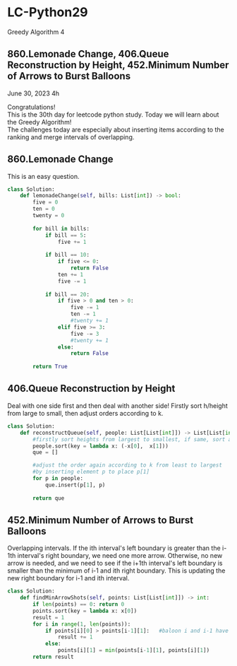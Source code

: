 # LC-Python29
Greedy Algorithm 4


## 860.Lemonade Change, 406.Queue Reconstruction by Height, 452.Minimum Number of Arrows to Burst Balloons

June 30, 2023  4h

Congratulations!\
This is the 30th day for leetcode python study. Today we will learn about the Greedy Algorithm!\
The challenges today are especially about inserting items according to the ranking and merge intervals of overlapping.


## 860.Lemonade Change
This is an easy question.
```python
class Solution:
    def lemonadeChange(self, bills: List[int]) -> bool:
        five = 0
        ten = 0
        twenty = 0
        
        for bill in bills:
            if bill == 5:
                five += 1
            
            if bill == 10:
                if five <= 0:
                    return False
                ten += 1
                five -= 1
            
            if bill == 20:
                if five > 0 and ten > 0:
                    five -= 1
                    ten -= 1
                    #twenty += 1
                elif five >= 3:
                    five -= 3
                    #twenty += 1
                else:
                    return False
        
        return True
```


## 406.Queue Reconstruction by Height
Deal with one side first and then deal with another side! Firstly sort h/height from large to small, then adjust orders according to k.
```python
class Solution:
    def reconstructQueue(self, people: List[List[int]]) -> List[List[int]]: 
        #firstly sort heights from largest to smallest, if same, sort according to k from least to largest
        people.sort(key = lambda x: (-x[0],  x[1]))
        que = []

        #adjust the order again according to k from least to largest
        #by inserting element p to place p[1]
        for p in people:
            que.insert(p[1], p) 
        
        return que
```


## 452.Minimum Number of Arrows to Burst Balloons
Overlapping intervals. If the ith interval's left boundary is greater than the i-1th interval's right boundary, we need one more arrow. Otherwise, no new arrow is needed, and we need to see if the i+1th interval's left boundary is smaller than the minimum of i-1 and ith right boundary. This is updating the new right boundary for i-1 and ith interval.
```python
class Solution:
    def findMinArrowShots(self, points: List[List[int]]) -> int:
        if len(points) == 0: return 0
        points.sort(key = lambda x: x[0])
        result = 1
        for i in range(1, len(points)):
            if points[i][0] > points[i-1][1]:   #baloon i and i-1 have no overlapping interval
                result += 1
            else:
                points[i][1] = min(points[i-1][1], points[i][1])
        return result
```


